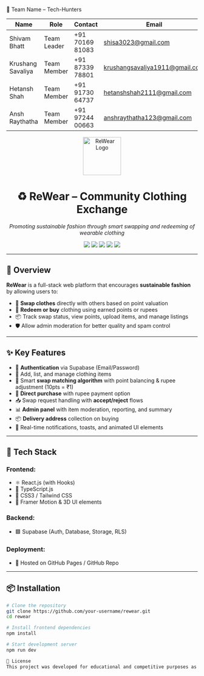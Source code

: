 👥 Team Name – Tech-Hunters

| Name                | Role        | Contact         | Email                                                                   |
| ------------------- | ----------- | --------------- | ----------------------------------------------------------------------- |
| Shivam Bhatt        | Team Leader | +91 70169 81083 | [shisa3023@gmail.com](mailto:shisa3023@gmail.com)                       |
| Krushang Savaliya   | Team Member | +91 87339 78801 | [krushangsavaliya1911@gmail.com](mailto:krushangsavaliya1911@gmail.com) |
| Hetansh Shah        | Team Member | +91 91730 64737 | [hetanshshah2111@gmail.com](mailto:hetanshshah2111@gmail.com)           |
| Ansh Raythatha      | Team Member | +91 97244 00663 | [anshraythatha123@gmail.com](mailto:anshraythatha123@gmail.com)         |




<p align="center">
  <img src="https://i.ibb.co/wNJRcX5Q/Chat-GPT-Image-Jul-12-2025-10-18-07-AM.png" alt="ReWear Logo" width="100"/>
</p>

<h1 align="center">♻️ ReWear – Community Clothing Exchange</h1>

<p align="center">
  <i>Promoting sustainable fashion through smart swapping and redeeming of wearable clothing</i>
</p>

<p align="center">
  <img src="https://img.shields.io/badge/Status-Active-brightgreen?style=flat-square"/>
  <img src="https://img.shields.io/badge/Frontend-React.js-blue?style=flat-square&logo=react"/>
  <img src="https://img.shields.io/badge/TypeScript-TypeSafe-blue?style=flat-square&logo=typescript"/>
  <img src="https://img.shields.io/badge/Backend-Supabase-3ecf8e?style=flat-square&logo=supabase"/>
  <img src="https://img.shields.io/badge/Hosted-GitHub Pages-black?style=flat-square&logo=github"/>
</p>

---

## 🌿 Overview

**ReWear** is a full-stack web platform that encourages **sustainable fashion** by allowing users to:
- 🧥 **Swap clothes** directly with others based on point valuation
- 💸 **Redeem or buy** clothing using earned points or rupees
- 📦 Track swap status, view points, upload items, and manage listings
- 🛡️ Allow admin moderation for better quality and spam control

---

## ✨ Key Features

- 🔐 **Authentication** via Supabase (Email/Password)
- 👕 Add, list, and manage clothing items
- 🔁 Smart **swap matching algorithm** with point balancing & rupee adjustment (10pts = ₹1)
- 🛒 **Direct purchase** with rupee payment option
- 📥 Swap request handling with **accept/reject** flows
- 📊 **Admin panel** with item moderation, reporting, and summary
- 📦 **Delivery address** collection on buying
- 🔔 Real-time notifications, toasts, and animated UI elements

---

## 🧰 Tech Stack

### Frontend:
- ⚛️ React.js (with Hooks)
- 📘 TypeScript.js
- 🎨 CSS3 / Tailwind CSS
- 🧩 Framer Motion & 3D UI elements

### Backend:
- 🟩 Supabase (Auth, Database, Storage, RLS)

### Deployment:
- 🔗 Hosted on GitHub Pages / GitHub Repo

---

## 📦 Installation

```bash
# Clone the repository
git clone https://github.com/your-username/rewear.git
cd rewear

# Install frontend dependencies
npm install

# Start development server
npm run dev

📄 License
This project was developed for educational and competitive purposes as part of a hackathon. All content is original and made by Team Tech-Hunters.
